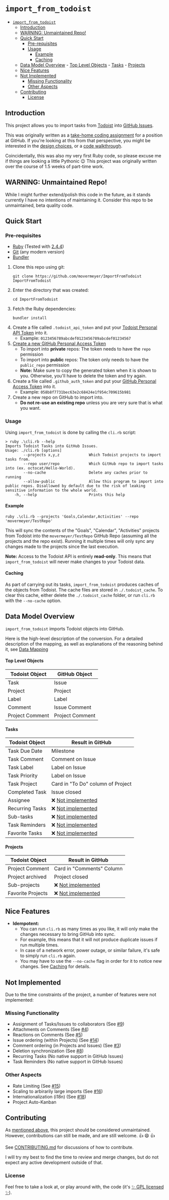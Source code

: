 # `import_from_todoist`

<!-- Generated with "Markdown T​O​C" extension for Visual Studio Code -->
<!-- TOC -->

- [`import_from_todoist`](#import_from_todoist)
    - [Introduction](#introduction)
    - [WARNING: Unmaintained Repo!](#warning-unmaintained-repo)
    - [Quick Start](#quick-start)
        - [Pre-requisites](#pre-requisites)
        - [Usage](#usage)
            - [Example](#example)
            - [Caching](#caching)
    - [Data Model Overview](#data-model-overview)
            - [Top Level Objects](#top-level-objects)
            - [Tasks](#tasks)
            - [Projects](#projects)
    - [Nice Features](#nice-features)
    - [Not Implemented](#not-implemented)
        - [Missing Functionality](#missing-functionality)
        - [Other Aspects](#other-aspects)
    - [Contributing](#contributing)
        - [License](#license)

<!-- /TOC -->

## Introduction

This project allows you to import tasks from [Todoist](https://todoist.com/) into [GitHub Issues](https://guides.github.com/features/issues/).

This was originally written as a [take-home coding assignment](docs/problem_statement.md) for a position at GitHub. If you're looking at this from that perspective, you might be interested in the [design choices](docs/design_decisions.md), or a [code walkthrough](docs/code_walkthrough.md).

Coincidentally, this was also my very first Ruby code, so please excuse me if things are looking a little Pythonic :wink:
This project was originally written over the course of 1.5 weeks of part-time work.

## WARNING: Unmaintained Repo!

While I might further extend/polish this code in the future, as it stands currently I have no intentions of maintaining it. 
Consider this repo to be unmaintained, beta quality code.

## Quick Start

### Pre-requisites

* [Ruby](https://www.ruby-lang.org/en/) (Tested with [2.4.4](.ruby_version))
* [Git](https://git-scm.com/) (any modern version)
* [Bundler](https://bundler.io/)

1. Clone this repo using git: 
    ```
    git clone https://github.com/movermeyer/ImportFromTodoist ImportFromTodoist
    ```
1. Enter the directory that was created: 
    ```
    cd ImportFromTodoist
    ```
1. Fetch the Ruby dependencies:
    ```
    bundler install
    ```
1. Create a file called `.todoist_api_token` and put your [Todoist Personal API Token](https://todoist.com/Users/viewPrefs?page=integrations) into it.
    * Example: `0123456789abcdef0123456789abcdef01234567`
1. [Create a new GitHub Personal Access Token](https://github.com/settings/tokens/new)
    * To import into **private** repos: The token needs to have the `repo` permission
    * To import into **public** repos: The token only needs to have the `public_repo` permission
    * **Note:** Make sure to copy the generated token when it is shown to you. Otherwise, you'll have to delete the token and try again.
1. Create a file called `.github_auth_token` and put your [GitHub Personal Access Token](https://github.com/settings/tokens) into it.
    * Example: `058b8f7731bec63e2c68424e1f954c709615b981`
1. Create a new repo on GitHub to import into.
    * **Do not re-use an existing repo** unless you are very sure that is what you want.  

### Usage

Using `import_from_todoist` is done by calling the `cli.rb` script:

```
> ruby .\cli.rb --help
Imports Todoist Tasks into GitHub Issues.
Usage: ./cli.rb [options]
        --projects x,y,z             Which Todoist projects to import tasks from.
        --repo user/repo             Which GitHub repo to import tasks into (ex. octocat/Hello-World).
        --no-cache                   Delete any caches prior to running
        --allow-public               Allow this program to import into public repos. Disallowed by default due to the risk of leaking sensitive information to the whole world.
    -h, --help                       Prints this help
```

#### Example

```
ruby .\cli.rb --projects 'Goals,Calendar,Activities' --repo 'movermeyer/TestRepo'
```

This will sync the contents of the "Goals", "Calendar", "Activities" projects from Todoist into the `movermeyer/TestRepo` GitHub Repo (assuming all the projects and the repo exist).
Running it multiple times will only sync any changes made to the projects since the last execution.

**Note:** Access to the Todoist API is entirely **read-only**. This means that `import_from_todoist` will never make changes to your Todoist data. 

#### Caching

As part of carrying out its tasks, `import_from_todoist` produces caches of the objects from Todoist. The cache files are stored in `./.todoist_cache`.
To clear this cache, either delete the `./.todoist_cache` folder, or run `cli.rb` with the `--no-cache` option.

## Data Model Overview

`import_from_todoist` imports Todoist objects into GitHub.

Here is the high-level description of the conversion. For a detailed description of the mapping, as well as explanations of the reasoning behind it, see [Data Mapping](docs/data_mapping.md)

#### Top Level Objects

| Todoist Object  | GitHub Object   |
| --------------- | --------------- |
| Task            | Issue           |
| Project         | Project         |
| Label           | Label           |
| Comment         | Issue Comment   |
| Project Comment | Project Comment |

#### Tasks

| Todoist Object  | Result in GitHub                        |
| --------------- | --------------------------------------- |
| Task Due Date   | Milestone                               |
| Task Comment    | Comment on Issue                        |
| Task Label      | Label on Issue                          |
| Task Priority   | Label on Issue                          |
| Task Project    | Card in "To Do" column of Project       |
| Completed Task  | Issue closed                            |
| Assignee        | ❌ [Not implemented](#not-implemented) |
| Recurring Tasks | ❌ [Not implemented](#not-implemented) |
| Sub-tasks       | ❌ [Not implemented](#not-implemented) |
| Task Reminders  | ❌ [Not implemented](#not-implemented) |
| Favorite Tasks  | ❌ [Not implemented](#not-implemented) |

#### Projects

| Todoist Object    | Result in GitHub                        |
| ----------------- | --------------------------------------- |
| Project Comment   | Card in "Comments" Column               |
| Project archived  | Project closed                          |
| Sub-projects      | ❌ [Not implemented](#not-implemented) |
| Favorite Projects | ❌ [Not implemented](#not-implemented) |

## Nice Features

* **Idempotent:** 
  * You can run `cli.rb` as many times as you like, it will only make the changes necessary to bring GitHub into sync.
  * For example, this means that it will not produce duplicate issues if run multiple times.
  * In case of a network error, power outage, or similar failure, it's safe to simply run `cli.rb` again.
  * You may have to use the `--no-cache` flag in order for it to notice new changes. See [Caching](#caching) for details.

## Not Implemented

Due to the time constraints of the project, a number of features were not implemented:

### Missing Functionality
* Assignment of Tasks/Issues to collaborators (See [#9](https://github.com/movermeyer/ImportFromTodoist/issues/9))
* Attachments on Comments (See [#4](https://github.com/movermeyer/ImportFromTodoist/issues/4))
* Reactions on Comments (See [#5](https://github.com/movermeyer/ImportFromTodoist/issues/5))
* Issue ordering (within Projects) (See [#14](https://github.com/movermeyer/ImportFromTodoist/issues/14))
* Comment ordering (in Projects and Issues) (See [#3](https://github.com/movermeyer/ImportFromTodoist/issues/3))
* Deletion synchronization (See [#8](https://github.com/movermeyer/ImportFromTodoist/issues/8))
* Recurring Tasks (No native support in GitHub Issues)
* Task Reminders (No native support in GitHub Issues)

### Other Aspects

* Rate Limiting (See [#15](https://github.com/movermeyer/ImportFromTodoist/issues/15))
* Scaling to arbirarily large imports (See [#16](https://github.com/movermeyer/ImportFromTodoist/issues/16))
* Internationalization (i18n) (See [#18](https://github.com/movermeyer/ImportFromTodoist/issues/18))
* Project Auto-Kanban

## Contributing

As [mentioned above](#warning-unmaintained-repo), this project should be considered unmaintained.
However, contributions can still be made, and are still welcome.  :thumbsup: :smile: :thumbsup:

See [CONTRIBUTING.md](CONTRIBUTING.md) for discussions of how to contribute.

I will try my best to find the time to review and merge changes, but do not expect any active development outside of that.

### License
Feel free to take a look at, or play around with, the code (it's [ :sparkles: GPL licensed :sparkles:](LICENSE)).